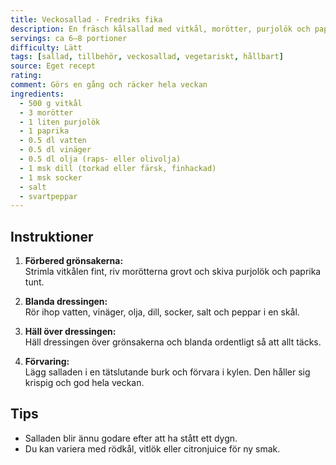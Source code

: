 ```yaml
---
title: Veckosallad - Fredriks fika
description: En fräsch kålsallad med vitkål, morötter, purjolök och paprika som håller sig krispig hela veckan. Perfekt som tillbehör till både kött, fisk och vegetariska rätter.
servings: ca 6–8 portioner
difficulty: Lätt
tags: [sallad, tillbehör, veckosallad, vegetariskt, hållbart]
source: Eget recept
rating: 
comment: Görs en gång och räcker hela veckan
ingredients:
  - 500 g vitkål
  - 3 morötter
  - 1 liten purjolök
  - 1 paprika
  - 0.5 dl vatten
  - 0.5 dl vinäger
  - 0.5 dl olja (raps- eller olivolja)
  - 1 msk dill (torkad eller färsk, finhackad)
  - 1 msk socker
  - salt
  - svartpeppar
---
```


## Instruktioner

1. **Förbered grönsakerna:**  
   Strimla vitkålen fint, riv morötterna grovt och skiva purjolök och paprika tunt.  

2. **Blanda dressingen:**  
   Rör ihop vatten, vinäger, olja, dill, socker, salt och peppar i en skål.  

3. **Häll över dressingen:**  
   Häll dressingen över grönsakerna och blanda ordentligt så att allt täcks.  

4. **Förvaring:**  
   Lägg salladen i en tätslutande burk och förvara i kylen. Den håller sig krispig och god hela veckan.  

## Tips

- Salladen blir ännu godare efter att ha stått ett dygn.  
- Du kan variera med rödkål, vitlök eller citronjuice för ny smak.  
